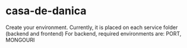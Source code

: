 # casa-de-danica

Create your environment. Currently, it is placed on each service folder (backend and frontend)
For backend, required environments are:
PORT, MONGOURI